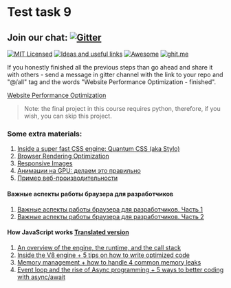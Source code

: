 # Test task 9

## Join our chat: [![Gitter](https://badges.gitter.im/Kottans/frontend.svg)](https://gitter.im/Kottans/frontend?utm_source=badge&utm_medium=badge&utm_campaign=pr-badge)

[![MIT Licensed](https://img.shields.io/badge/license-MIT-blue.svg)](https://github.com/Kottans/web/blob/master/LICENSE.md)
[![Ideas and useful links](https://img.shields.io/badge/google--doc-ideas-ff69b4.svg)](https://docs.google.com/spreadsheets/d/1bZJhYjK3VHOS2HmQb2Fs4aHfEBt8mp1F09j9nEEDaqE/edit#gid=818017811)
[![Awesome](https://cdn.rawgit.com/sindresorhus/awesome/d7305f38d29fed78fa85652e3a63e154dd8e8829/media/badge.svg)](https://github.com/sindresorhus/awesome#front-end-development)
[![ghit.me](https://ghit.me/badge.svg?repo=Kottans/frontend)](https://ghit.me/repo/Kottans/frontend)

If you honestly finished all the previous steps than go ahead and share it with
others - send a message in gitter channel with the link to your repo and "@/all"
tag and the words "Website Performance Optimization - finished".

[Website Performance Optimization](https://www.udacity.com/course/ud884)

> Note: the final project in this course requires python, therefore, if you
> wish, you can skip this project.

### Some extra materials:

1. [Inside a super fast CSS engine: Quantum CSS (aka Stylo)](https://hacks.mozilla.org/2017/08/inside-a-super-fast-css-engine-quantum-css-aka-stylo/)
2. [Browser Rendering Optimization](https://www.udacity.com/course/ud860)
3. [Responsive Images](https://www.udacity.com/course/ud882)
4. [Анимации на GPU: делаем это правильно](https://habrahabr.ru/company/odnoklassniki/blog/313978/)
5. [Пример веб-производительности](https://habrahabr.ru/company/infobox/blog/226289/)

#### Важные аспекты работы браузера для разработчиков

1. [Важные аспекты работы браузера для разработчиков. Часть 1](https://habrahabr.ru/company/dataart/blog/304138/)
2. [Важные аспекты работы браузера для разработчиков. Часть 2](https://habrahabr.ru/company/dataart/blog/304934/)

#### How JavaScript works [Translated version](https://habrahabr.ru/company/ruvds/blog/340508/)

1. [An overview of the engine, the runtime, and the call stack](https://blog.sessionstack.com/how-does-javascript-actually-work-part-1-b0bacc073cf)
2. [Inside the V8 engine + 5 tips on how to write optimized code](https://blog.sessionstack.com/how-javascript-works-inside-the-v8-engine-5-tips-on-how-to-write-optimized-code-ac089e62b12e)
3. [Memory management + how to handle 4 common memory leaks](https://blog.sessionstack.com/how-javascript-works-memory-management-how-to-handle-4-common-memory-leaks-3f28b94cfbec)
4. [Event loop and the rise of Async programming + 5 ways to better coding with async/await](https://blog.sessionstack.com/how-javascript-works-event-loop-and-the-rise-of-async-programming-5-ways-to-better-coding-with-2f077c4438b5)

<!-- [Test 9](test09.md) -->
